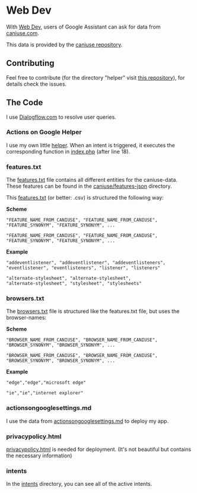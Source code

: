 # Web Dev
With [Web Dev](https://assistant.google.com/services/a/id/6e3b4b0d7d1aebde/), users of Google Assistant can ask for data from [caniuse.com](https://caniuse.com).

This data is provided by the [caniuse repository](https://github.com/Fyrd/caniuse).


## Contributing
Feel free to contribute (for the directory "helper" visit [this repository](https://github.com/richtepa/google_assistant-api.ai-php_helper)), for details check the issues.


## The Code
I use [Dialogflow.com](https://dialogflow.com) to resolve user queries.


### Actions on Google Helper
I use my own little [helper](https://github.com/richtepa/google_assistant-api.ai-php_helper). When an intent is triggered, it executes the corresponding function in [index.php](index.php) (after line 18).


### features.txt
The [features.txt](features.txt) file contains all different entities for the caniuse-data. These features can be found in the [caniuse/features-json](https://github.com/Fyrd/caniuse/tree/master/features-json) directory.

This [features.txt](features.txt) (or better: .csv) is structured the following way:

**Scheme**

<CODE>"FEATURE_NAME_FROM_CANIUSE", "FEATURE_NAME_FROM_CANIUSE", "FEATURE_SYNONYM", "FEATURE_SYNONYM", ...</CODE>
  
<CODE>"FEATURE_NAME_FROM_CANIUSE", "FEATURE_NAME_FROM_CANIUSE", "FEATURE_SYNONYM", "FEATURE_SYNONYM", ...</CODE>

**Example**

<CODE>"addeventlistener", "addeventlistener", "addeventlisteners", "eventlistener", "eventlisteners", "listener", "listeners"</CODE>
  
<CODE>"alternate-stylesheet", "alternate-stylesheet", "alternate-stylesheet", "stylesheet", "stylesheets"</CODE>


### browsers.txt

The [browsers.txt](browsers.txt) file is structured like the features.txt file, but uses the browser-names:

**Scheme**

<CODE>"BROWSER_NAME_FROM_CANIUSE", "BROWSER_NAME_FROM_CANIUSE", "BROWSER_SYNONYM", "BROWSER_SYNONYM", ...</CODE>
  
<CODE>"BROWSER_NAME_FROM_CANIUSE", "BROWSER_NAME_FROM_CANIUSE", "BROWSER_SYNONYM", "BROWSER_SYNONYM", ...</CODE>

**Example**

<CODE>"edge","edge","microsoft edge"</CODE>
  
<CODE>"ie","ie","internet explorer"</CODE>


### actionsongooglesettings.md
I use the data from [actionsongooglesettings.md](actionsongooglesettings.md) to deploy my app.


### privacypolicy.html
[privacypolicy.html](privacypolicy.html) is needed for deployment. (It's not beautiful but contains the necessary information)

### intents
In the [intents](intents) directory, you can see all of the active intents.
